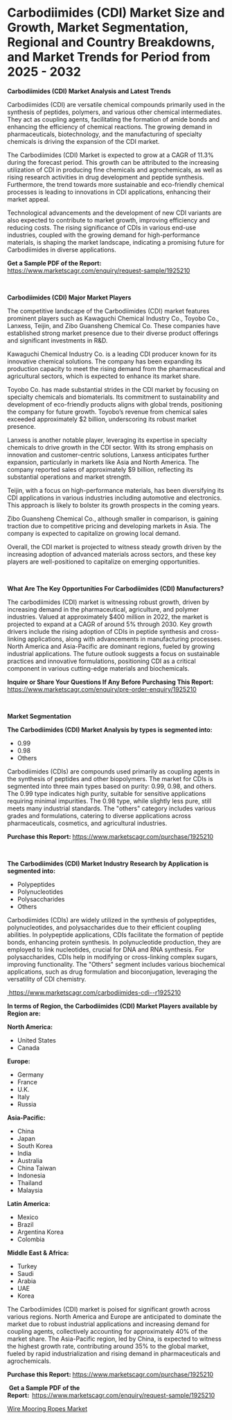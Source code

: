 <p><h1>Carbodiimides (CDI) Market Size and Growth, Market Segmentation, Regional and Country Breakdowns, and Market Trends for Period from 2025 -  2032</h1></p><p><strong>Carbodiimides (CDI) Market Analysis and Latest Trends</strong></p>
<p><p>Carbodiimides (CDI) are versatile chemical compounds primarily used in the synthesis of peptides, polymers, and various other chemical intermediates. They act as coupling agents, facilitating the formation of amide bonds and enhancing the efficiency of chemical reactions. The growing demand in pharmaceuticals, biotechnology, and the manufacturing of specialty chemicals is driving the expansion of the CDI market. </p><p>The Carbodiimides (CDI) Market is expected to grow at a CAGR of 11.3% during the forecast period. This growth can be attributed to the increasing utilization of CDI in producing fine chemicals and agrochemicals, as well as rising research activities in drug development and peptide synthesis. Furthermore, the trend towards more sustainable and eco-friendly chemical processes is leading to innovations in CDI applications, enhancing their market appeal.</p><p>Technological advancements and the development of new CDI variants are also expected to contribute to market growth, improving efficiency and reducing costs. The rising significance of CDIs in various end-use industries, coupled with the growing demand for high-performance materials, is shaping the market landscape, indicating a promising future for Carbodiimides in diverse applications.</p></p>
<p><strong>Get a Sample PDF of the Report:&nbsp;</strong> <a href="https://www.marketscagr.com/enquiry/request-sample/1925210?utm_campaign=1743&utm_medium=2&utm_source=Github&utm_content=ia&utm_term=14012025&utm_id=carbodiimides-cdi">https://www.marketscagr.com/enquiry/request-sample/1925210</a></p>
<p>&nbsp;</p>
<p><strong>Carbodiimides (CDI) Major Market Players</strong></p>
<p><p>The competitive landscape of the Carbodiimides (CDI) market features prominent players such as Kawaguchi Chemical Industry Co., Toyobo Co., Lanxess, Teijin, and Zibo Guansheng Chemical Co. These companies have established strong market presence due to their diverse product offerings and significant investments in R&D.</p><p>Kawaguchi Chemical Industry Co. is a leading CDI producer known for its innovative chemical solutions. The company has been expanding its production capacity to meet the rising demand from the pharmaceutical and agricultural sectors, which is expected to enhance its market share.</p><p>Toyobo Co. has made substantial strides in the CDI market by focusing on specialty chemicals and biomaterials. Its commitment to sustainability and development of eco-friendly products aligns with global trends, positioning the company for future growth. Toyobo’s revenue from chemical sales exceeded approximately $2 billion, underscoring its robust market presence.</p><p>Lanxess is another notable player, leveraging its expertise in specialty chemicals to drive growth in the CDI sector. With its strong emphasis on innovation and customer-centric solutions, Lanxess anticipates further expansion, particularly in markets like Asia and North America. The company reported sales of approximately $9 billion, reflecting its substantial operations and market strength.</p><p>Teijin, with a focus on high-performance materials, has been diversifying its CDI applications in various industries including automotive and electronics. This approach is likely to bolster its growth prospects in the coming years.</p><p>Zibo Guansheng Chemical Co., although smaller in comparison, is gaining traction due to competitive pricing and developing markets in Asia. The company is expected to capitalize on growing local demand.</p><p>Overall, the CDI market is projected to witness steady growth driven by the increasing adoption of advanced materials across sectors, and these key players are well-positioned to capitalize on emerging opportunities.</p></p>
<p>&nbsp;</p>
<p><strong>What Are The Key Opportunities For Carbodiimides (CDI) Manufacturers?</strong></p>
<p><p>The carbodiimides (CDI) market is witnessing robust growth, driven by increasing demand in the pharmaceutical, agriculture, and polymer industries. Valued at approximately $400 million in 2022, the market is projected to expand at a CAGR of around 5% through 2030. Key growth drivers include the rising adoption of CDIs in peptide synthesis and cross-linking applications, along with advancements in manufacturing processes. North America and Asia-Pacific are dominant regions, fueled by growing industrial applications. The future outlook suggests a focus on sustainable practices and innovative formulations, positioning CDI as a critical component in various cutting-edge materials and biochemicals.</p></p>
<p><strong>Inquire or Share Your Questions If Any Before Purchasing This Report:</strong> <a href="https://www.marketscagr.com/enquiry/pre-order-enquiry/1925210?utm_campaign=1743&utm_medium=2&utm_source=Github&utm_content=ia&utm_term=14012025&utm_id=carbodiimides-cdi">https://www.marketscagr.com/enquiry/pre-order-enquiry/1925210</a></p>
<p>&nbsp;</p>
<p><strong>Market Segmentation</strong></p>
<p><strong>The Carbodiimides (CDI) Market Analysis by types is segmented into:</strong></p>
<p><ul><li>0.99</li><li>0.98</li><li>Others</li></ul></p>
<p><p>Carbodiimides (CDIs) are compounds used primarily as coupling agents in the synthesis of peptides and other biopolymers. The market for CDIs is segmented into three main types based on purity: 0.99, 0.98, and others. The 0.99 type indicates high purity, suitable for sensitive applications requiring minimal impurities. The 0.98 type, while slightly less pure, still meets many industrial standards. The "others" category includes various grades and formulations, catering to diverse applications across pharmaceuticals, cosmetics, and agricultural industries.</p></p>
<p><strong>Purchase this Report:&nbsp;</strong><a href="https://www.marketscagr.com/purchase/1925210?utm_campaign=1743&utm_medium=2&utm_source=Github&utm_content=ia&utm_term=14012025&utm_id=carbodiimides-cdi">https://www.marketscagr.com/purchase/1925210</a></p>
<p>&nbsp;</p>
<p><strong>The Carbodiimides (CDI) Market Industry Research by Application is segmented into:</strong></p>
<p><ul><li>Polypeptides</li><li>Polynucleotides</li><li>Polysaccharides</li><li>Others</li></ul></p>
<p><p>Carbodiimides (CDIs) are widely utilized in the synthesis of polypeptides, polynucleotides, and polysaccharides due to their efficient coupling abilities. In polypeptide applications, CDIs facilitate the formation of peptide bonds, enhancing protein synthesis. In polynucleotide production, they are employed to link nucleotides, crucial for DNA and RNA synthesis. For polysaccharides, CDIs help in modifying or cross-linking complex sugars, improving functionality. The "Others" segment includes various biochemical applications, such as drug formulation and bioconjugation, leveraging the versatility of CDI chemistry.</p></p>
<p><a href="https://www.marketscagr.com/carbodiimides-cdi--r1925210?utm_campaign=1743&utm_medium=2&utm_source=Github&utm_content=ia&utm_term=14012025&utm_id=carbodiimides-cdi">&nbsp;https://www.marketscagr.com/carbodiimides-cdi--r1925210</a></p>
<p><strong>In terms of Region, the Carbodiimides (CDI) Market Players available by Region are:</strong></p>
<p>
    <p> <strong> North America: </strong>
        <ul>
            <li>United States</li>
            <li>Canada</li>
        </ul>
        </p> 
    <p> <strong> Europe: </strong>
        <ul>
            <li>Germany</li>
            <li>France</li>
            <li>U.K.</li>
            <li>Italy</li>
            <li>Russia</li>
        </ul>
        </p> 
    <p> <strong> Asia-Pacific: </strong>
        <ul>
            <li>China</li>
            <li>Japan</li>
            <li>South Korea</li>
            <li>India</li>
            <li>Australia</li>
            <li>China Taiwan</li>
            <li>Indonesia</li>
            <li>Thailand</li>
            <li>Malaysia</li>
        </ul>
        </p> 
    <p> <strong> Latin America: </strong>
        <ul>
            <li>Mexico</li>
            <li>Brazil</li>
            <li>Argentina Korea</li>
            <li>Colombia</li>
        </ul>
        </p> 
    <p> <strong> Middle East & Africa: </strong>
        <ul>
            <li>Turkey</li>
            <li>Saudi</li>
            <li>Arabia</li>
            <li>UAE</li>
            <li>Korea</li>
        </ul>
    </p>
    </p>
<p><p>The Carbodiimides (CDI) market is poised for significant growth across various regions. North America and Europe are anticipated to dominate the market due to robust industrial applications and increasing demand for coupling agents, collectively accounting for approximately 40% of the market share. The Asia-Pacific region, led by China, is expected to witness the highest growth rate, contributing around 35% to the global market, fueled by rapid industrialization and rising demand in pharmaceuticals and agrochemicals.</p></p>
<p><strong>Purchase this Report: </strong><a href="https://www.marketscagr.com/purchase/1925210?utm_campaign=1743&utm_medium=2&utm_source=Github&utm_content=ia&utm_term=14012025&utm_id=carbodiimides-cdi">https://www.marketscagr.com/purchase/1925210</a></p>
<p>&nbsp;<strong>Get a Sample PDF of the Report:&nbsp;&nbsp;</strong><a href="https://www.marketscagr.com/enquiry/request-sample/1925210?utm_campaign=1743&utm_medium=2&utm_source=Github&utm_content=ia&utm_term=14012025&utm_id=carbodiimides-cdi">https://www.marketscagr.com/enquiry/request-sample/1925210</a></p>
<p><strong></strong></p>
<p><p><a href="https://github.com/willjis/Market-Research-Report-List-1/blob/main/wire-mooring-ropes-market.md?utm_campaign=1743&utm_medium=2&utm_source=Github&utm_content=ia&utm_term=14012025&utm_id=carbodiimides-cdi">Wire Mooring Ropes Market</a></p></p>